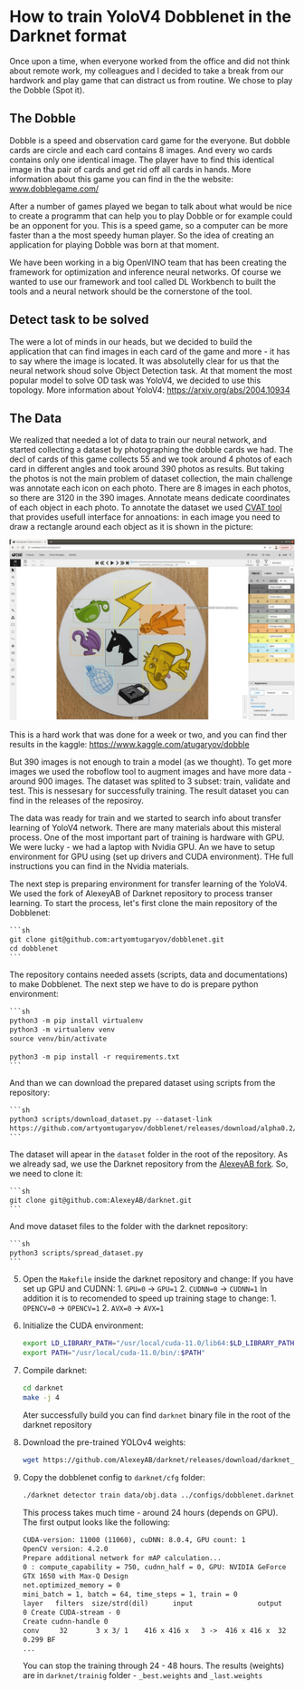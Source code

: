 # How to train YoloV4 Dobblenet in the Darknet format

Once upon a time, when everyone worked from the office and did not think about remote work, my colleagues and I decided to take a break from our hardwork and play game that can distract us from routine. We chose to play the Dobble (Spot it). 

## The Dobble
Dobble is a speed and observation card game for the everyone. But dobble cards are circle and each card contains 8 images. And every wo cards contains only one identical image. The player have to find this identical image in tha pair of cards and get rid off all cards in hands. 
More information about this game you can find in the the website: www.dobblegame.com/

After a number of games played we began to talk about what would be nice to create a programm that can help you to play Dobble or for example could be an opponent for you. This is a speed game, so a computer can be more faster than a the most speedy human player. So the idea of creating an application for playing Dobble was born at that moment.

We have been working in a big OpenVINO team that has been creating the framework for optimization and inference neural networks. Of course we wanted to use our framework and tool called DL Workbench to built the tools and a neural network should be the cornerstone of the tool. 

## Detect task to be solved
The were a lot of minds in our heads, but we decided to build the application that can find images in each card of the game and more - it has to say where the image is located. It was absolutelly clear for us that the neural network shoud solve Object Detection task. At that moment the most popular model to solve OD task was YoloV4, we decided to use this topology. More information about YoloV4: https://arxiv.org/abs/2004.10934


## The Data
We realized that needed a lot of data to train our neural network, and started collecting a dataset by photographing the dobble cards we had. The decl of cards of this game collects 55 and we took around 4 photos of each card in different angles and took around 390 photos as results. 
But taking the photos is not the main problem of dataset collection, the main challenge was annotate each icon on each photo. There are 8 images in each photos, so there are 3120 in the 390 images. Annotate means dedicate coordinates of each object in each photo.
To annotate the dataset we used [CVAT tool](https://github.com/openvinotoolkit/cvat) that provides usefull interface for annoations: in each image you need to draw a rectangle around each object as it is shown in the picture:

![](./images/cvat.jpg) 

This is a hard work that was done for a week or two, and you can find ther results in the kaggle: https://www.kaggle.com/atugaryov/dobble


But 390 images is not enough to train a model (as we thought). To get more images we used the roboflow tool to augment images and have more data - around 900 images. The dataset was splited to 3 subset: train, validate and test. This is nessesary for successfully training. The result dataset you can find in the releases of the reposiroy.

The data was ready for train and we started to search info about transfer learning of YoloV4 network. There are many materials about this misteral process. 
One of the most important part of training is hardware with GPU. We were lucky - we had a laptop with Nvidia GPU. An we have to setup environment for GPU using (set up drivers and CUDA environment). THe full instructions you can find in the Nvidia materials.

The next step is preparing environment for transfer learning of the YoloV4. We used the fork of AlexeyAB of Darknet repository to process transer learning. To start the process, let's first clone the main repository of the Dobblenet:

    ```sh
    git clone git@github.com:artyomtugaryov/dobblenet.git
    cd dobblenet
    ```

The repository contains needed assets (scripts, data and documentations) to make Dobblenet. The next step we have to do is prepare python environment:

    ```sh
    python3 -m pip install virtualenv
    python3 -m virtualenv venv
    source venv/bin/activate
    
    python3 -m pip install -r requirements.txt
    ```


And than we can download the prepared dataset using scripts from the repository:

    ```sh
    python3 scripts/download_dataset.py --dataset-link https://github.com/artyomtugaryov/dobblenet/releases/download/alpha0.2/dobblenet_dataset.zip
    ```

The dataset will apear in the `dataset` folder in the root of the repository. 
As we already sad, we use the Darknet repository from the [AlexeyAB fork](https://github.com/AlexeyAB/darknet). So, we need to clone it:

    ```sh
    git clone git@github.com:AlexeyAB/darknet.git
    ```

And move dataset files to the folder with the darknet repository:

    ```sh
    python3 scripts/spread_dataset.py
    ```

5. Open the `Makefile` inside the darknet repository and change:
    If you have set up GPU and CUDNN:
        1. `GPU=0` -> `GPU=1` 
        2. `CUDNN=0` -> `CUDNN=1`
    In addition it is to recomended to speed up training stage to change:
        1. `OPENCV=0` -> `OPENCV=1`
        2. `AVX=0` -> `AVX=1`

7. Initialize the CUDA environment:
    ```sh
    export LD_LIBRARY_PATH="/usr/local/cuda-11.0/lib64:$LD_LIBRARY_PATH"
    export PATH="/usr/local/cuda-11.0/bin/:$PATH"
    ```

8. Compile darknet:
    ```sh
    cd darknet
    make -j 4
    ```

    Ater successfully build you can find `darknet` binary file in the root of the darknet repository 

9. Download the pre-trained YOLOv4 weights:
    ```sh
    wget https://github.com/AlexeyAB/darknet/releases/download/darknet_yolo_v3_optimal/yolov4.conv.137
    ```

10. Copy the dobblenet config to `darknet/cfg` folder:
    ```sh
    ./darknet detector train data/obj.data ../configs/dobblenet.darknet.cfg yolov4.conv.137 -dont_show -map
    ```

    This process takes much time - around 24 hours (depends on GPU). The first output looks like the following:

    ```
    CUDA-version: 11000 (11060), cuDNN: 8.0.4, GPU count: 1  
    OpenCV version: 4.2.0
    Prepare additional network for mAP calculation...
    0 : compute_capability = 750, cudnn_half = 0, GPU: NVIDIA GeForce GTX 1650 with Max-Q Design 
    net.optimized_memory = 0 
    mini_batch = 1, batch = 64, time_steps = 1, train = 0 
    layer   filters  size/strd(dil)      input                output
    0 Create CUDA-stream - 0 
    Create cudnn-handle 0 
    conv     32       3 x 3/ 1    416 x 416 x   3 ->  416 x 416 x  32 0.299 BF
    ...
    ```

    You can stop the training through 24 - 48 hours.
    The results (weights) are in `darknet/trainig` folder - `_best.weights` and `_last.weights`
    